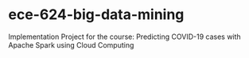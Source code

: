 # ece-624-big-data-mining

Implementation Project for the course: Predicting COVID-19 cases with Apache Spark using Cloud Computing

